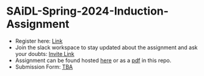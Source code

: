 # SAiDL-Spring-2024-Induction-Assignment

-   Register here: [Link](https://forms.gle/WixhqzGdo3ZjUww98)
-   Join the slack workspace to stay updated about the assignment and ask your doubts: [Invite Link](https://join.slack.com/t/saidl/shared_invite/zt-1rouauzsl-n_lhu3Y95ErkRLWpgZVx9A)
-   Assignment can be found hosted [here]([https://docs.google.com/document/d/1WvKuXqfSz1TWd5IqRzrW4wJcjSwWeaILA8EP9kMMO98/edit?usp=sharing](https://docs.google.com/document/d/e/2PACX-1vTmQ7eZyTH3pj_-zCltx2FAtyJamcoKDp8ZgDfP-0STa-2PeZEkSWQQltk3Y79UW4X35Qpk7oiXqsDp/pub)) or as a [pdf](https://github.com/SforAiDl/SAiDL-Spring-2024-Induction-Assignment/blob/main/Spring%20Assignment%202024.pdf) in this repo.
-   Submission Form: [TBA]()
